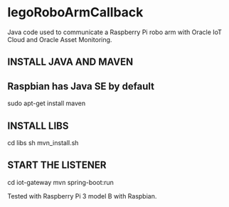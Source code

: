 # legoRoboArmCallback
Java code used to communicate a Raspberry Pi robo arm with Oracle IoT Cloud and Oracle Asset Monitoring.

## INSTALL JAVA AND MAVEN
## Raspbian has Java SE by default

sudo apt-get install maven

## INSTALL LIBS

cd libs
sh mvn_install.sh 

## START THE LISTENER

cd iot-gateway
mvn spring-boot:run

Tested with Raspberry Pi 3 model B with Raspbian. 
